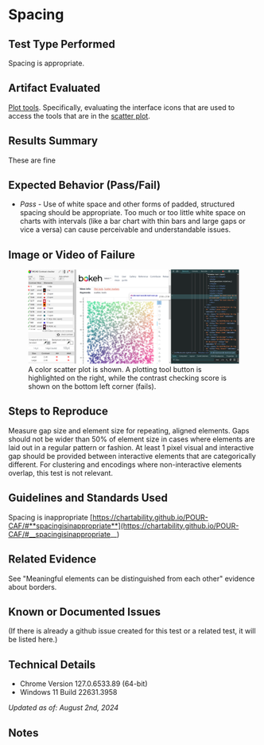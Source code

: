 # Spacing

## Test Type Performed

Spacing is appropriate.

## Artifact Evaluated

[Plot tools](https://docs.bokeh.org/en/latest/docs/user_guide/interaction/tools.html#ug-interaction-tools). Specifically, evaluating the interface icons that are used to access the tools that are in the [scatter plot](https://quansight-labs.github.io/bokeh-a11y-audit/#_ts1723552414769).

## Results Summary

These are fine

## Expected Behavior (Pass/Fail)

- _Pass_ - Use of white space and other forms of padded, structured spacing should be appropriate. Too much or too little white space on charts with intervals (like a bar chart with thin bars and large gaps or vice a versa) can cause perceivable and understandable issues.

## Image or Video of Failure

<figure>
    <img width="803" alt="A color scatter plot is shown. A plotting tool button is highlighted on the right, while the contrast checking score is shown on the bottom left corner (fails)." src="./assets/plot-tools_color-contrast.png">
    <figcaption>A color scatter plot is shown. A plotting tool button is highlighted on the right, while the contrast checking score is shown on the bottom left corner (fails).</figcaption>
</figure>

## Steps to Reproduce

Measure gap size and element size for repeating, aligned elements. Gaps should not be wider than 50% of element size in cases where elements are laid out in a regular pattern or fashion. At least 1 pixel visual and interactive gap should be provided between interactive elements that are categorically different. For clustering and encodings where non-interactive elements overlap, this test is not relevant.

## Guidelines and Standards Used

Spacing is inappropriate [https://chartability.github.io/POUR-CAF/#**spacingisinappropriate**](https://chartability.github.io/POUR-CAF/#__spacingisinappropriate__)

## Related Evidence

See "Meaningful elements can be distinguished from each other" evidence about borders.

## Known or Documented Issues

(If there is already a github issue created for this test or a related test, it will be listed here.)

## Technical Details

- Chrome Version 127.0.6533.89 (64-bit)
- Windows 11 Build 22631.3958

_Updated as of: August 2nd, 2024_

## Notes

<!-- A seasoned SR (screen reader) user could have the knowledge to navigate and explore webpages and graphs with more nuance, whether through manual mode switching, certain key shortcuts, etc. These tests are done by a sighted user with the SR’s default options and performed as if a new or beginner user is interacting with these elements. We would expect that all users could be able to navigate smoothly, regardless of experience levels.  -->
